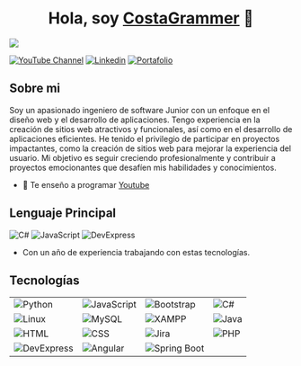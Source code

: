 <div align="center">
  <h1 align="center">Hola, soy <a href="https://google.com" target="_blank">CostaGrammer</a> 👋</h1>
</div>
<img src="https://i.imgur.com/LLFGstv.jpeg">

[![YouTube Channel](https://img.shields.io/badge/Youtube-e6320b?logo=youtube)](https://youtube.com/costagrammer)
[![Linkedin](https://img.shields.io/badge/Linkedin-1e7dad?logo=linkedin)](https://www.linkedin.com/in/jean-carlos-mendez-7ab547291)
[![Portafolio](https://img.shields.io/badge/Portafolio-000000?logo=github)](https://www.error.com)

## Sobre mi

Soy un apasionado ingeniero de software Junior con un enfoque en el diseño web y el desarrollo de aplicaciones. Tengo experiencia en la creación de sitios web atractivos y funcionales, así como en el desarrollo de aplicaciones eficientes. He tenido el privilegio de participar en proyectos impactantes, como la creación de sitios web para mejorar la experiencia del usuario. Mi objetivo es seguir creciendo profesionalmente y contribuir a proyectos emocionantes que desafíen mis habilidades y conocimientos.

- 🎥 Te enseño a programar [Youtube](https://youtube.com/costagrammer)

## Lenguaje Principal

<img alt="C#" src="https://img.shields.io/badge/C%23_.NET-purple?style=flat-square&logo=.net&logoColor=white&labelColor=8A2BE2"> <img alt="JavaScript" src="https://img.shields.io/badge/JavaScript-white?logo=JavaScript&logoColor=white&labelColor=ffeb1d&color=000000"> <img alt="DevExpress" src="https://img.shields.io/badge/DevExpress-black?style=flat-square&logo=devexpress&logoColor=ffffff&labelColor=ff7200&color=000000">

- Con un año de experiencia trabajando con estas tecnologías.

## Tecnologías

<table>
  <tbody>
    <tr>
      <td> <img alt="Python" src="https://img.shields.io/badge/Python-blue?style=flat-square&logo=Python&labelColor=FFFF00&color=000000"> </td>
      <td> <img alt="JavaScript" src="https://img.shields.io/badge/JavaScript-white?logo=JavaScript&logoColor=white&labelColor=ffeb1d&color=000000"> </td>
      <td> <img alt="Bootstrap" src="https://img.shields.io/badge/Bootstrap-path?style=flat&logo=bootstrap&labelColor=ffffff&color=000000"></td>
      <td> <img alt="C#" src="https://img.shields.io/badge/C%23_.NET-purple?style=flat-square&logo=.net&logoColor=white&labelColor=8A2BE2"> </td>
    </tr>
    <tr>
      <td> <img alt="Linux" src="https://img.shields.io/badge/Linux-white?logo=linux&logoColor=000000&labelColor=ffe900&color=000000"> </td>
      <td> <img alt="MySQL" src="https://img.shields.io/badge/MySQL-black?style=flat-square&logo=mysql&logoColor=white&labelColor=00aae4"> </td>
      <td> <img alt="XAMPP" src="https://img.shields.io/badge/XAMPP-black?style=flat-square&logo=xampp&logoColor=white&labelColor=ffa800"> </td>
      <td> <img alt="Java" src="https://img.shields.io/badge/Java-white?logo=openjdk&logoColor=ffffff&labelColor=0084ff&color=000000"> </td>
    </tr>
    <tr>
      <td> <img alt="HTML" src="https://img.shields.io/badge/HTML-orange?style=flat-square&logo=html5&logoColor=ffffff"> </td>
      <td> <img alt="CSS" src="https://img.shields.io/badge/CSS-blue?style=flat-square&logo=css3&logoColor=ffffff"> </td>
      <td> <img alt="Jira" src="https://img.shields.io/badge/Jira-blue?logo=jira&logoColor=white&labelColor=0052CC"> </td>
      <td> <img alt="PHP" src="https://img.shields.io/badge/PHP-white?logo=php&logoColor=ffffff&labelColor=572364&color=000000"> </td>
    </tr>
    <tr>
        <td> <img alt="DevExpress" src="https://img.shields.io/badge/DevExpress-black?style=flat-square&logo=devexpress&logoColor=ffffff&labelColor=ff7200&color=000000"> </td>
        <td> <img alt="Angular" src="https://img.shields.io/badge/Angular-red?style=flat-square&logo=angular&logoColor=ffffff&labelColor=dd0031&color=000000"> </td>
        <td> <img alt="Spring Boot" src="https://img.shields.io/badge/Spring_Boot-green?style=flat-        square&logo=spring&logoColor=ffffff&labelColor=6db33f&color=000000"> </td>
    </tr>
  </tbody>
</table>

